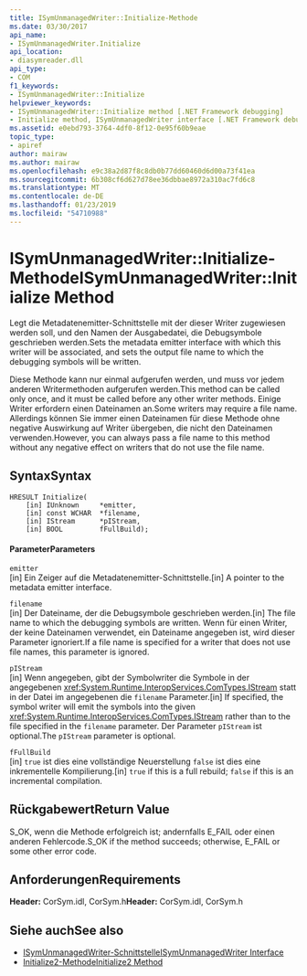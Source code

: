 ```yaml
---
title: ISymUnmanagedWriter::Initialize-Methode
ms.date: 03/30/2017
api_name:
- ISymUnmanagedWriter.Initialize
api_location:
- diasymreader.dll
api_type:
- COM
f1_keywords:
- ISymUnmanagedWriter::Initialize
helpviewer_keywords:
- ISymUnmanagedWriter::Initialize method [.NET Framework debugging]
- Initialize method, ISymUnmanagedWriter interface [.NET Framework debugging]
ms.assetid: e0ebd793-3764-4df0-8f12-0e95f60b9eae
topic_type:
- apiref
author: mairaw
ms.author: mairaw
ms.openlocfilehash: e9c38a2d87f8c8db0b77dd60460d6d00a73f41ea
ms.sourcegitcommit: 6b308cf6d627d78ee36dbbae8972a310ac7fd6c8
ms.translationtype: MT
ms.contentlocale: de-DE
ms.lasthandoff: 01/23/2019
ms.locfileid: "54710988"
---
```

# <a name="isymunmanagedwriterinitialize-method"></a><span data-ttu-id="8bef5-102">ISymUnmanagedWriter::Initialize-Methode</span><span class="sxs-lookup"><span data-stu-id="8bef5-102">ISymUnmanagedWriter::Initialize Method</span></span>
<span data-ttu-id="8bef5-103">Legt die Metadatenemitter-Schnittstelle mit der dieser Writer zugewiesen werden soll, und den Namen der Ausgabedatei, die Debugsymbole geschrieben werden.</span><span class="sxs-lookup"><span data-stu-id="8bef5-103">Sets the metadata emitter interface with which this writer will be associated, and sets the output file name to which the debugging symbols will be written.</span></span>  
  
 <span data-ttu-id="8bef5-104">Diese Methode kann nur einmal aufgerufen werden, und muss vor jedem anderen Writermethoden aufgerufen werden.</span><span class="sxs-lookup"><span data-stu-id="8bef5-104">This method can be called only once, and it must be called before any other writer methods.</span></span> <span data-ttu-id="8bef5-105">Einige Writer erfordern einen Dateinamen an.</span><span class="sxs-lookup"><span data-stu-id="8bef5-105">Some writers may require a file name.</span></span> <span data-ttu-id="8bef5-106">Allerdings können Sie immer einen Dateinamen für diese Methode ohne negative Auswirkung auf Writer übergeben, die nicht den Dateinamen verwenden.</span><span class="sxs-lookup"><span data-stu-id="8bef5-106">However, you can always pass a file name to this method without any negative effect on writers that do not use the file name.</span></span>  
  
## <a name="syntax"></a><span data-ttu-id="8bef5-107">Syntax</span><span class="sxs-lookup"><span data-stu-id="8bef5-107">Syntax</span></span>  
  
```  
HRESULT Initialize(  
    [in] IUnknown     *emitter,  
    [in] const WCHAR  *filename,  
    [in] IStream      *pIStream,  
    [in] BOOL         fFullBuild);  
```  
  
#### <a name="parameters"></a><span data-ttu-id="8bef5-108">Parameter</span><span class="sxs-lookup"><span data-stu-id="8bef5-108">Parameters</span></span>  
 `emitter`  
 <span data-ttu-id="8bef5-109">[in] Ein Zeiger auf die Metadatenemitter-Schnittstelle.</span><span class="sxs-lookup"><span data-stu-id="8bef5-109">[in] A pointer to the metadata emitter interface.</span></span>  
  
 `filename`  
 <span data-ttu-id="8bef5-110">[in] Der Dateiname, der die Debugsymbole geschrieben werden.</span><span class="sxs-lookup"><span data-stu-id="8bef5-110">[in] The file name to which the debugging symbols are written.</span></span> <span data-ttu-id="8bef5-111">Wenn für einen Writer, der keine Dateinamen verwendet, ein Dateiname angegeben ist, wird dieser Parameter ignoriert.</span><span class="sxs-lookup"><span data-stu-id="8bef5-111">If a file name is specified for a writer that does not use file names, this parameter is ignored.</span></span>  
  
 `pIStream`  
 <span data-ttu-id="8bef5-112">[in] Wenn angegeben, gibt der Symbolwriter die Symbole in der angegebenen <xref:System.Runtime.InteropServices.ComTypes.IStream> statt in der Datei im angegebenen die `filename` Parameter.</span><span class="sxs-lookup"><span data-stu-id="8bef5-112">[in] If specified, the symbol writer will emit the symbols into the given <xref:System.Runtime.InteropServices.ComTypes.IStream> rather than to the file specified in the `filename` parameter.</span></span> <span data-ttu-id="8bef5-113">Der Parameter `pIStream` ist optional.</span><span class="sxs-lookup"><span data-stu-id="8bef5-113">The `pIStream` parameter is optional.</span></span>  
  
 `fFullBuild`  
 <span data-ttu-id="8bef5-114">[in] `true` ist dies eine vollständige Neuerstellung `false` ist dies eine inkrementelle Kompilierung.</span><span class="sxs-lookup"><span data-stu-id="8bef5-114">[in] `true` if this is a full rebuild; `false` if this is an incremental compilation.</span></span>  
  
## <a name="return-value"></a><span data-ttu-id="8bef5-115">Rückgabewert</span><span class="sxs-lookup"><span data-stu-id="8bef5-115">Return Value</span></span>  
 <span data-ttu-id="8bef5-116">S_OK, wenn die Methode erfolgreich ist; andernfalls E_FAIL oder einen anderen Fehlercode.</span><span class="sxs-lookup"><span data-stu-id="8bef5-116">S_OK if the method succeeds; otherwise, E_FAIL or some other error code.</span></span>  
  
## <a name="requirements"></a><span data-ttu-id="8bef5-117">Anforderungen</span><span class="sxs-lookup"><span data-stu-id="8bef5-117">Requirements</span></span>  
 <span data-ttu-id="8bef5-118">**Header:** CorSym.idl, CorSym.h</span><span class="sxs-lookup"><span data-stu-id="8bef5-118">**Header:** CorSym.idl, CorSym.h</span></span>  
  
## <a name="see-also"></a><span data-ttu-id="8bef5-119">Siehe auch</span><span class="sxs-lookup"><span data-stu-id="8bef5-119">See also</span></span>
- [<span data-ttu-id="8bef5-120">ISymUnmanagedWriter-Schnittstelle</span><span class="sxs-lookup"><span data-stu-id="8bef5-120">ISymUnmanagedWriter Interface</span></span>](../../../../docs/framework/unmanaged-api/diagnostics/isymunmanagedwriter-interface.md)
- [<span data-ttu-id="8bef5-121">Initialize2-Methode</span><span class="sxs-lookup"><span data-stu-id="8bef5-121">Initialize2 Method</span></span>](../../../../docs/framework/unmanaged-api/diagnostics/isymunmanagedwriter-initialize2-method.md)

